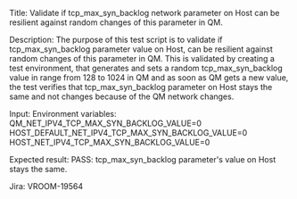 Title:
    Validate if tcp_max_syn_backlog network parameter on Host can be resilient against random changes of this parameter in QM.

Description:
    The purpose of this test script is to validate if tcp_max_syn_backlog parameter value on Host, can be resilient against random changes of this parameter in QM. This is validated by creating a test environment, that generates and sets a random tcp_max_syn_backlog value in range from 128 to 1024 in QM and as soon as QM gets a new value, the test verifies that tcp_max_syn_backlog parameter on Host stays the same and not changes because of the QM network changes.

Input:
    Environment variables:
        QM_NET_IPV4_TCP_MAX_SYN_BACKLOG_VALUE=0
        HOST_DEFAULT_NET_IPV4_TCP_MAX_SYN_BACKLOG_VALUE=0
        HOST_NET_IPV4_TCP_MAX_SYN_BACKLOG_VALUE=0  

Expected result:
    PASS: tcp_max_syn_backlog parameter's value on Host stays the same.

Jira:
    VROOM-19564
